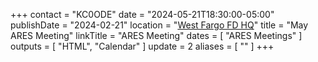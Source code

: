 +++
contact = "KC0ODE"
date = "2024-05-21T18:30:00-05:00"
publishDate = "2024-02-21"
location = "[West Fargo FD HQ](/places/west-fargo-fire-department-headquarters/)"
title = "May ARES Meeting"
linkTitle = "ARES Meeting"
dates = [ "ARES Meetings" ]
outputs = [ "HTML", "Calendar" ]
update = 2
aliases = [ "" ]
+++
